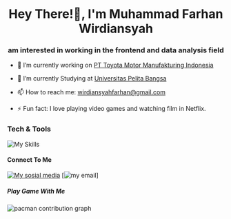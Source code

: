 <h1 align="center">Hey There!👋, I'm Muhammad Farhan Wirdiansyah</h1>
<h3 align="center">am interested in working in the frontend and data analysis field</h3>                                     
      
<!--
**Farhansyah-Dev/Farhansyah-Dev** is a ✨ _special_ ✨ repository because its `README.md` (this file) appears on your GitHub profile.

Here are some ideas to get you started:

- 🔭 I’m currently working on ...
- 🌱 I’m currently learning ...
- 👯 I’m looking to collaborate on ...
- 🤔 I’m looking for help with ...
- 💬 Ask me about ...
- 📫 How to reach me: ...
- 😄 Pronouns: ...
- ⚡ Fun fact: ...
-->

- 🔭 I’m currently working on [PT Toyota Motor Manufakturing Indonesia](https://www.toyota.co.id/)
  
- 🌱 I’m currently Studying at  [Universitas Pelita Bangsa](https://ecampus.pelitabangsa.ac.id/pb/)

- 📫 How to reach me: wirdiansyahfarhan@gmail.com

- ⚡ Fun fact: I love playing video games and watching film in Netflix.

### Tech & Tools
![My Skills](https://skillicons.dev/icons?i=html,css,javascript,python,cpp,php,git,github&perline=50)


#### Connect To Me
[![My sosial media](https://skillicons.dev/icons?i=instagram)](https://instagram.com/farhan.wrdsyh)
[![my email](https://skillicons.dev/icons?i=gmail)]

##### Play Game With Me
<picture>
  <source media="(prefers-color-scheme: dark)" srcset="https://raw.githubusercontent.com/Farhansyah-Dev/Farhansyah-Dev/output/pacman-contribution-graph-dark.svg">
  <source media="(prefers-color-scheme: light)" srcset="https://raw.githubusercontent.com/Farhansyah-Dev/Farhansyah-Dev/output/pacman-contribution-graph.svg">
  <img alt="pacman contribution graph" src="https://raw.githubusercontent.com/Farhansyah-Dev/Farhansyah-Dev/output/pacman-contribution-graph.svg">
</picture>

